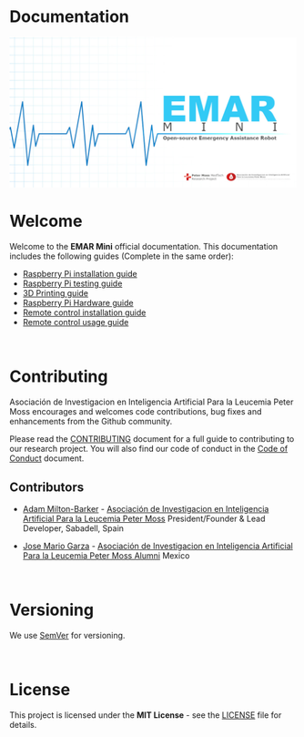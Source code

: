 # Documentation

![EMAR - Mini](img/project-banner.jpg)

# Welcome

Welcome to the **EMAR Mini** official documentation. This documentation includes the following guides (Complete in the same order):

- [Raspberry Pi installation guide](rpi4/installation/raspian.md)
- [Raspberry Pi testing guide](rpi4/usage/raspian.md)
- [3D Printing guide](stls/usage/index.md)
- [Raspberry Pi Hardware guide](rpi4/hardware/rpi4.md)
- [Remote control installation guide](remote-control/installation/index.md)
- [Remote control usage guide](remote-control/usage/index.md)

&nbsp;

# Contributing
Asociación de Investigacion en Inteligencia Artificial Para la Leucemia Peter Moss encourages and welcomes code contributions, bug fixes and enhancements from the Github community.

Please read the [CONTRIBUTING](https://github.com/AIIAL/EMAR-Mini/blob/main/CONTRIBUTING.md "CONTRIBUTING") document for a full guide to contributing to our research project. You will also find our code of conduct in the [Code of Conduct](https://github.com/AIIAL/EMAR-Mini/blob/main/CODE-OF-CONDUCT.md) document.

## Contributors
- [Adam Milton-Barker](https://www.leukemiaairesearch.com/association/volunteers/adam-milton-barker "Adam Milton-Barker") - [Asociación de Investigacion en Inteligencia Artificial Para la Leucemia Peter Moss](https://www.leukemiaresearchassociation.ai "Asociación de Investigacion en Inteligencia Artificial Para la Leucemia Peter Moss") President/Founder & Lead Developer, Sabadell, Spain

- [Jose Mario Garza](https://www.AIIAL.com/association/volunteers/jose-mario-garza "Jose Mario Garza") - [Asociación de Investigacion en Inteligencia Artificial Para la Leucemia Peter Moss Alumni](https://www.AIIAL.com "Asociación de Investigacion en Inteligencia Artificial Para la Leucemia Peter Moss Alumni") Mexico

&nbsp;

# Versioning
We use [SemVer](https://semver.org/) for versioning.

&nbsp;

# License
This project is licensed under the **MIT License** - see the [LICENSE](LICENSE "LICENSE") file for details.